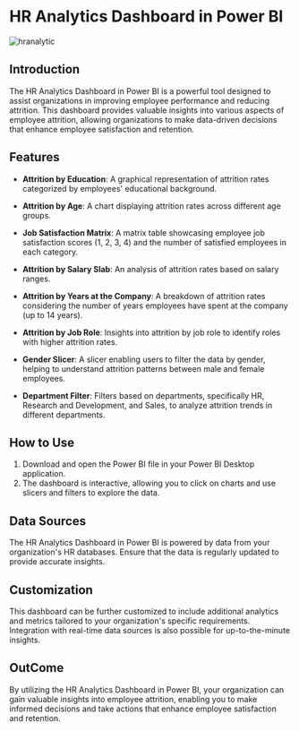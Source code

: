 

# HR Analytics Dashboard in Power BI

![hranalytic](https://github.com/amitrajput921998/PowerBi-Project-HR-Analytics-Dashboard/assets/49475880/c001f290-c826-4210-ac89-8836adabcc35)


## Introduction

The HR Analytics Dashboard in Power BI is a powerful tool designed to assist organizations in improving employee performance and reducing attrition. This dashboard provides valuable insights into various aspects of employee attrition, allowing organizations to make data-driven decisions that enhance employee satisfaction and retention.

## Features

- **Attrition by Education**: A graphical representation of attrition rates categorized by employees' educational background.

- **Attrition by Age**: A chart displaying attrition rates across different age groups.

- **Job Satisfaction Matrix**: A matrix table showcasing employee job satisfaction scores (1, 2, 3, 4) and the number of satisfied employees in each category.

- **Attrition by Salary Slab**: An analysis of attrition rates based on salary ranges.

- **Attrition by Years at the Company**: A breakdown of attrition rates considering the number of years employees have spent at the company (up to 14 years).

- **Attrition by Job Role**: Insights into attrition by job role to identify roles with higher attrition rates.

- **Gender Slicer**: A slicer enabling users to filter the data by gender, helping to understand attrition patterns between male and female employees.

- **Department Filter**: Filters based on departments, specifically HR, Research and Development, and Sales, to analyze attrition trends in different departments.

## How to Use

1. Download and open the Power BI file in your Power BI Desktop application.
2. The dashboard is interactive, allowing you to click on charts and use slicers and filters to explore the data.

## Data Sources

The HR Analytics Dashboard in Power BI is powered by data from your organization's HR databases. Ensure that the data is regularly updated to provide accurate insights.

## Customization

This dashboard can be further customized to include additional analytics and metrics tailored to your organization's specific requirements. Integration with real-time data sources is also possible for up-to-the-minute insights.

## OutCome
By utilizing the HR Analytics Dashboard in Power BI, your organization can gain valuable insights into employee attrition, enabling you to make informed decisions and take actions that enhance employee satisfaction and retention.

